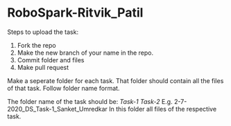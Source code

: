 # RoboSpark-Ritvik_Patil
Steps to upload the task:
 
1. Fork the repo
2. Make the new branch of your name in the repo.
3. Commit folder and files
4. Make pull request

Make a seperate folder for each task. That folder should contain all the files of that task. Follow folder name format.

The folder name of the task should be:
<Date>_<Domain name>_Task-1_<your full name>
<Date>_<Domain name>_Task-2_<your full name>
E.g. 2-7-2020_DS_Task-1_Sanket_Umredkar
In this folder all files of the respective task.
